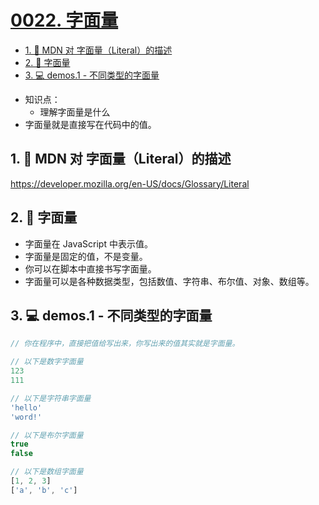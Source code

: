 # [0022. 字面量](https://github.com/Tdahuyou/TNotes.html-css-js/tree/main/notes/0022.%20%E5%AD%97%E9%9D%A2%E9%87%8F)


<!-- region:toc -->

- [1. 🔗 MDN 对 字面量（Literal）的描述](#1--mdn-对-字面量literal的描述)
- [2. 📒 字面量](#2--字面量)
- [3. 💻 demos.1 - 不同类型的字面量](#3--demos1---不同类型的字面量)

<!-- endregion:toc -->
- 知识点：
  - 理解字面量是什么
- 字面量就是直接写在代码中的值。

## 1. 🔗 MDN 对 字面量（Literal）的描述

https://developer.mozilla.org/en-US/docs/Glossary/Literal

## 2. 📒 字面量

- 字面量在 JavaScript 中表示值。
- 字面量是固定的值，不是变量。
- 你可以在脚本中直接书写字面量。
- 字面量可以是各种数据类型，包括数值、字符串、布尔值、对象、数组等。

## 3. 💻 demos.1 - 不同类型的字面量

```javascript
// 你在程序中，直接把值给写出来，你写出来的值其实就是字面量。

// 以下是数字字面量
123
111

// 以下是字符串字面量
'hello'
'word!'

// 以下是布尔字面量
true
false

// 以下是数组字面量
[1, 2, 3]
['a', 'b', 'c']
```
